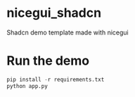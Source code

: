 # nicegui_shadcn
Shadcn demo template made with nicegui

# Run the demo

```python
pip install -r requirements.txt
python app.py
```
